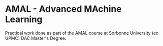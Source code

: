 # AMAL - Advanced MAchine Learning

Practical work done as part of the AMAL course at Sorbonne University (ex UPMC) DAC Master's Degree.

